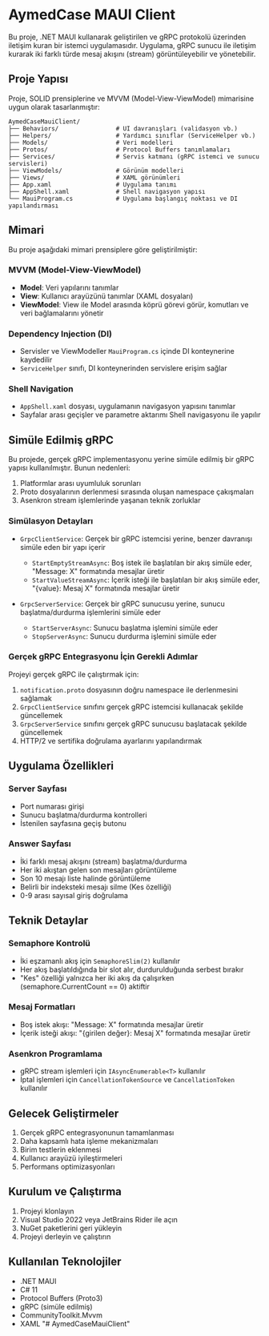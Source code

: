 # AymedCase MAUI Client

Bu proje, .NET MAUI kullanarak geliştirilen ve gRPC protokolü üzerinden iletişim kuran bir istemci uygulamasıdır. Uygulama, gRPC sunucu ile iletişim kurarak iki farklı türde mesaj akışını (stream) görüntüleyebilir ve yönetebilir.

## Proje Yapısı

Proje, SOLID prensiplerine ve MVVM (Model-View-ViewModel) mimarisine uygun olarak tasarlanmıştır:

```
AymedCaseMauiClient/
├── Behaviors/                # UI davranışları (validasyon vb.)
├── Helpers/                  # Yardımcı sınıflar (ServiceHelper vb.)
├── Models/                   # Veri modelleri
├── Protos/                   # Protocol Buffers tanımlamaları
├── Services/                 # Servis katmanı (gRPC istemci ve sunucu servisleri)
├── ViewModels/               # Görünüm modelleri
├── Views/                    # XAML görünümleri
├── App.xaml                  # Uygulama tanımı
├── AppShell.xaml             # Shell navigasyon yapısı
└── MauiProgram.cs            # Uygulama başlangıç noktası ve DI yapılandırması
```

## Mimari

Bu proje aşağıdaki mimari prensiplere göre geliştirilmiştir:

### MVVM (Model-View-ViewModel)

- **Model**: Veri yapılarını tanımlar
- **View**: Kullanıcı arayüzünü tanımlar (XAML dosyaları)
- **ViewModel**: View ile Model arasında köprü görevi görür, komutları ve veri bağlamalarını yönetir

### Dependency Injection (DI)

- Servisler ve ViewModeller `MauiProgram.cs` içinde DI konteynerine kaydedilir
- `ServiceHelper` sınıfı, DI konteynerinden servislere erişim sağlar

### Shell Navigation

- `AppShell.xaml` dosyası, uygulamanın navigasyon yapısını tanımlar
- Sayfalar arası geçişler ve parametre aktarımı Shell navigasyonu ile yapılır

## Simüle Edilmiş gRPC

Bu projede, gerçek gRPC implementasyonu yerine simüle edilmiş bir gRPC yapısı kullanılmıştır. Bunun nedenleri:

1. Platformlar arası uyumluluk sorunları
2. Proto dosyalarının derlenmesi sırasında oluşan namespace çakışmaları
3. Asenkron stream işlemlerinde yaşanan teknik zorluklar

### Simülasyon Detayları

- `GrpcClientService`: Gerçek bir gRPC istemcisi yerine, benzer davranışı simüle eden bir yapı içerir

  - `StartEmptyStreamAsync`: Boş istek ile başlatılan bir akış simüle eder, "Message: X" formatında mesajlar üretir
  - `StartValueStreamAsync`: İçerik isteği ile başlatılan bir akış simüle eder, "{value}: Mesaj X" formatında mesajlar üretir

- `GrpcServerService`: Gerçek bir gRPC sunucusu yerine, sunucu başlatma/durdurma işlemlerini simüle eder
  - `StartServerAsync`: Sunucu başlatma işlemini simüle eder
  - `StopServerAsync`: Sunucu durdurma işlemini simüle eder

### Gerçek gRPC Entegrasyonu İçin Gerekli Adımlar

Projeyi gerçek gRPC ile çalıştırmak için:

1. `notification.proto` dosyasının doğru namespace ile derlenmesini sağlamak
2. `GrpcClientService` sınıfını gerçek gRPC istemcisi kullanacak şekilde güncellemek
3. `GrpcServerService` sınıfını gerçek gRPC sunucusu başlatacak şekilde güncellemek
4. HTTP/2 ve sertifika doğrulama ayarlarını yapılandırmak

## Uygulama Özellikleri

### Server Sayfası

- Port numarası girişi
- Sunucu başlatma/durdurma kontrolleri
- İstenilen sayfasına geçiş butonu

### Answer Sayfası

- İki farklı mesaj akışını (stream) başlatma/durdurma
- Her iki akıştan gelen son mesajları görüntüleme
- Son 10 mesajı liste halinde görüntüleme
- Belirli bir indeksteki mesajı silme (Kes özelliği)
- 0-9 arası sayısal giriş doğrulama

## Teknik Detaylar

### Semaphore Kontrolü

- İki eşzamanlı akış için `SemaphoreSlim(2)` kullanılır
- Her akış başlatıldığında bir slot alır, durdurulduğunda serbest bırakır
- "Kes" özelliği yalnızca her iki akış da çalışırken (semaphore.CurrentCount == 0) aktiftir

### Mesaj Formatları

- Boş istek akışı: "Message: X" formatında mesajlar üretir
- İçerik isteği akışı: "{girilen değer}: Mesaj X" formatında mesajlar üretir

### Asenkron Programlama

- gRPC stream işlemleri için `IAsyncEnumerable<T>` kullanılır
- İptal işlemleri için `CancellationTokenSource` ve `CancellationToken` kullanılır

## Gelecek Geliştirmeler

1. Gerçek gRPC entegrasyonunun tamamlanması
2. Daha kapsamlı hata işleme mekanizmaları
3. Birim testlerin eklenmesi
4. Kullanıcı arayüzü iyileştirmeleri
5. Performans optimizasyonları

## Kurulum ve Çalıştırma

1. Projeyi klonlayın
2. Visual Studio 2022 veya JetBrains Rider ile açın
3. NuGet paketlerini geri yükleyin
4. Projeyi derleyin ve çalıştırın

## Kullanılan Teknolojiler

- .NET MAUI
- C# 11
- Protocol Buffers (Proto3)
- gRPC (simüle edilmiş)
- CommunityToolkit.Mvvm
- XAML
"# AymedCaseMauiClient" 
